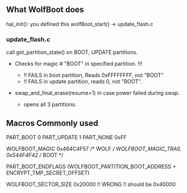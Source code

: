 ## What WolfBoot does

hal_init(): you defined this
wolfBoot_start() -> update_flash.c

### update_flash.c
call get_partition_state() on BOOT, UPDATE partitions. 
- Checks for magic # "BOOT" in specified partition. !!! 
  - !! FAILS in boot partition, Reads 0xFFFFFFFF, not "BOOT"
  - !! FAILS in update partition, reads 0, not "BOOT". 

- swap_and_final_erase(resume=1) in case power failed during swap. 
  - opens all 3 partitions.


## Macros Commonly used
PART_BOOT 0   PART_UPDATE 1   PART_NONE 0xFF

WOLFBOOT_MAGIC          0x464C4F57 /* WOLF */
WOLFBOOT_MAGIC_TRAIL    0x544F4F42 /* BOOT */

PART_BOOT_ENDFLAGS (WOLFBOOT_PARTITION_BOOT_ADDRESS + ENCRYPT_TMP_SECRET_OFFSET)

WOLFBOOT_SECTOR_SIZE 0x20000 !! WRONG !! should be 0x40000